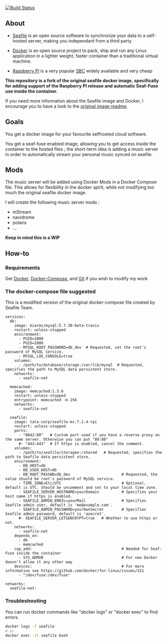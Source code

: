 [![Build Status](https://secure.travis-ci.org/Cherryblue/seafile-docker.png?branch=master)](http://travis-ci.org/Cherryblue/seafile-docker)

## About

- [Seafile](https://seafile.com) is an open source software to synchronize your data to a self-hosted server, making you independant from a third party

- [Docker](https://docker.com/) is an open source project to pack, ship and run any Linux application in a lighter weight, faster container than a traditional virtual machine.

- [Raspberry PI](https://raspberrypi.org) is a very popular [SBC](https://en.wikipedia.org/wiki/Single-board_computer) widely available and very cheap

**This repository is a fork of the original seafile docker image, specifically for adding support of the Raspberry PI release and automatic Seaf-Fuse use inside the container.**

If you need more information about the Seafile image and Docker, I encourage you to have a look to the [original image readme](https://github.com/haiwen/seafile-docker).

## Goals

You get a docker image for your favourite selfhosted cloud software.

You get a seaf-fuse enabled image, allowing you to get access inside the container to the hosted files ; the short-term idea is adding a music server in order to automatically stream your personal music synced on seafile.

## Mods

The music server will be added using Docker Mods in a Docker Compose file. This allows for flexibility in the docker spirit, while not modifying too much the original seafile docker image.

I will create the following music server mods :
- mStream
- navidrome
- polaris
- ...

**Keep in mind this is a WIP**

## How-to
### Requirements
Get [Docker](https://www.raspberrypi.org/blog/docker-comes-to-raspberry-pi/), [Docker-Compose](https://docs.docker.com/compose/install/), and [Git](https://git-scm.com/) if you wish to modify my work

### The docker-compose file suggested
This is a modified version of the original docker-compose file created by Seafile Team.

```version: '3.0'
services:
  db:
    image: biarms/mysql:5.7.30-beta-travis
    restart: unless-stopped
    environment:
      - PUID=1000
      - PGID=1000
      - MYSQL_ROOT_PASSWORD=db_dev  # Requested, set the root's password of MySQL service.
      - MYSQL_LOG_CONSOLE=true
    volumes:
      - /path/to/database/storage:/var/lib/mysql  # Requested, specifies the path to MySQL data persistent store.
    networks:
      - seafile-net

  memcached:
    image: memcached:1.5.6
    restart: unless-stopped
    entrypoint: memcached -m 256
    networks:
      - seafile-net

  seafile:
    image: tata-corp/seafile-mc:7.1.4-rpi
    restart: unless-stopped
    ports:
      - "8042:80"   # Custom port used if you have a reverse proxy on the same server. Otherwise you can put "80:80"
      #- "443:443"  # If https is enabled, cancel the comment.
    volumes:
      - /path/to/seafile/storagee:/shared   # Requested, specifies the path to Seafile data persistent store.
    environment:
      - DB_HOST=db
      - DB_USER_HOST=db
      - DB_ROOT_PASSWD=db_dev                       # Requested, the value shuold be root's password of MySQL service.
      - TIME_ZONE=Etc/UTC                           # Optional, default is UTC. Should be uncomment and set to your local time zone.
      - SEAFILE_SERVER_HOSTNAME=yourDomain          # Specifies your host name if https is enabled.
      - SEAFILE_ADMIN_EMAIL=yourMail                # Specifies Seafile admin user, default is 'me@example.com'.
      - SEAFILE_ADMIN_PASSWORD=yourOwnSecret        # Specifies Seafile admin password, default is 'asecret'.
      #- SEAFILE_SERVER_LETSENCRYPT=true   # Whether to use https or not.
    networks:
      - seafile-net
    depends_on:
      - db
      - memcached
    cap_add:                                        # Needed for Seaf-Fuse inside the container
      - SYS_ADMIN                                   # For now Docker doesn't allow it any other way
    devices:                                        # For more information see https://github.com/docker/for-linux/issues/321
      - "/dev/fuse:/dev/fuse"

networks:
  seafile-net:
```

### Troubleshooting

You can run docker commands like "docker logs" or "docker exec" to find errors.

```sh
docker logs -f seafile
# or
docker exec -it seafile bash
```

